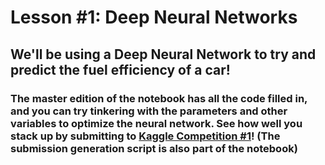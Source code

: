 # Lesson #1: Deep Neural Networks
## We'll be using a Deep Neural Network to try and predict the fuel efficiency of a car! 
### The master edition of the notebook has all the code filled in, and you can try tinkering with the parameters and other variables to optimize the neural network. See how well you stack up by submitting to [Kaggle Competition #1](https://www.kaggle.com/c/first-1)! (The submission generation script is also part of the notebook)

